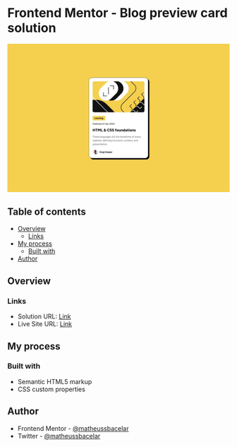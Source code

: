 # Frontend Mentor - Blog preview card solution

![Blog preview card  coding challenge](./design/desktop-design.jpg)


## Table of contents

- [Overview](#overview)
  - [Links](#links)
- [My process](#my-process)
  - [Built with](#built-with)
- [Author](#author)

## Overview

### Links

- Solution URL: [Link](https://github.com/matheussbacelar/blog-preview-card-main.git)
- Live Site URL: [Link](https://matheussbacelar.github.io/blog-preview-card-main/)

## My process

### Built with

- Semantic HTML5 markup
- CSS custom properties

## Author

- Frontend Mentor - [@matheussbacelar](https://www.frontendmentor.io/profile/matheussbacelar)
- Twitter - [@matheussbacelar](https://www.twitter.com/matheussbacelar)


